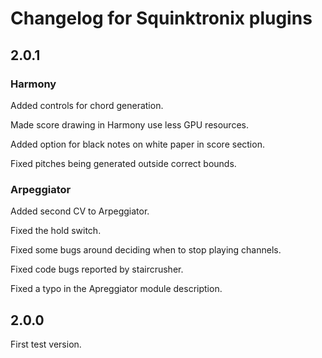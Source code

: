 # Changelog for Squinktronix plugins

## 2.0.1

### Harmony

Added controls for chord generation.

Made score drawing in Harmony use less GPU resources.

Added option for black notes on white paper in score section.

Fixed pitches being generated outside correct bounds.

### Arpeggiator

Added second CV to Arpeggiator.

Fixed the hold switch. 

Fixed some bugs around deciding when to stop playing channels. 

Fixed code bugs reported by staircrusher. 

Fixed a typo in the Apreggiator module description.

## 2.0.0

First test version.
